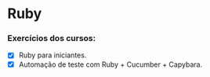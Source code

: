 # Ruby

### Exercícios dos cursos:

 - [x] Ruby para iniciantes.
 - [x] Automação de teste com Ruby + Cucumber + Capybara.